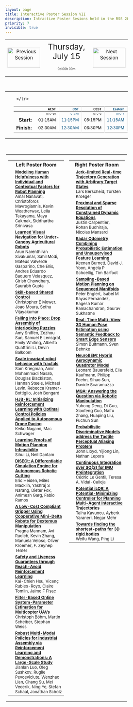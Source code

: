 ```yaml
---
layout: page
title: Interactive Poster Session VII
description: Intractive Poster Sesions held in the RSS 2021 gather.town space
priority: 7
invisible: true
---
```

<head>
<style>
* {
  box-sizing: border-box;
}

#myInput {
  background-position: 10px 10px;
  background-repeat: no-repeat;
  width: 100%;
  font-size: 100%;
  padding: 12px 20px 12px 40px;
  border: 1px solid #ddd;
  margin-bottom: 12px;
}

#myTable {
  border-collapse: collapse;
  width: 100%;
  border: 1px solid #ddd;
  font-size: 100%;
}

#myTable th, #myTable td {
  text-align: left;
  padding: 12px;
}

#myTable tr {
  border-bottom: 1px solid #ddd;
}

#myTable tr.header, #myTable tr:hover {
  background-color: #f1f1f1;
}

#eventcounter1 a {
    font-size: 12px;
    color: #ffffff;
    display: block;
}

#eventcounter1 a:hover {
    text-decoration: none;
}

#eventcounter2 a {
    font-size: 12px;
    color: #ffffff;
    display: block;
}

#eventcounter2 a:hover {
    text-decoration: none;
}

</style>
</head>

<table width="100%"><tr>
<td style="width: 15%; text-align: center;"><a href="{{ site.baseurl }}/program/posters6/">
<img src="{{ site.baseurl }}/images/previous_icon.png"
       alt="Previous Session" width = "107"  height = "66"/> 
</a> </td>
<td width="60%" height="120px;">
<center><span  style="font-size:26px; vertical-align: top; ">Thursday, July 15</span></center><br><p style="text-align: center; font-size: 10px; margin-top: 0px;" id="eventcounter1"><a>0d 00h 00m</a></p>
</td>
<td style="width: 15%; text-align: center;"><a href="{{ site.baseurl }}/program/posters8/">
<img src="{{ site.baseurl }}/images/next_icon.png"
       alt="Next Session" width = "107"  height = "66"/> 
</a> </td>
</tr>
</table>


<br>


<table width="100%"><tr><td width="15%">&nbsp;</td><td>
 <table width="100%">
  <thead>
  <tr><th></th> 
   <th style="font-size: 10px; color:#000000; text-align:right; border-right: solid #dddddd 1px; padding-right: 10px;">AEST</th>
 <th style="font-size: 10px; color:#004e7d; text-align:right; border-right: solid #dddddd 1px; padding-right: 10px;">CST</th>
 <th style="font-size: 10px; color:#000000; text-align:right; border-right: solid #dddddd 1px; padding-right: 10px;">CEST</th>
 <th style="font-size: 10px; color:#004e7d; text-align:right; border-right: solid #dddddd 1px; padding-right: 10px;">Eastern</th>
 <th style="font-size: 10px; color:#000000; text-align:right; border-right: solid #dddddd 1px; padding-right: 10px;">Pacific</th>
 
     </tr>
</thead>

<tr><td></td>
    <td style="font-size: 8px; color:#000000; text-align:right; border-right: solid #dddddd 1px; padding-right: 10px; padding-bottom: 3px;"> UTC+10</td>
  <td style="font-size: 8px; color:#004e7d; text-align:right; border-right: solid #dddddd 1px; padding-right: 10px; padding-bottom: 3px;"> UTC+8</td>
  <td style="font-size: 8px; color:#000000; text-align:right; border-right: solid #dddddd 1px; padding-right: 10px; padding-bottom: 3px;"> UTC+2</td>
  <td style="font-size: 8px; color:#004e7d; text-align:right; border-right: solid #dddddd 1px; padding-right: 10px; padding-bottom: 3px;"> UTC-4</td>
  <td style="font-size: 8px; color:#000000; text-align:right; border-right: solid #dddddd 1px; padding-right: 10px; padding-bottom: 3px;"> UTC-7</td>

</tr>
  <tr><td style="text-align:right; font-weight:bold; padding-right:15px;">Start: </td>
 <td style="font-size: 13px; color:#000000; text-align:right; border-right: solid #dddddd 1px; padding-right: 10px;">01:15AM</td>
 <td style="font-size: 13px; color:#004e7d; text-align:right; border-right: solid #dddddd 1px; padding-right: 10px;">11:15PM</td>
 <td style="font-size: 13px; color:#000000; text-align:right; border-right: solid #dddddd 1px; padding-right: 10px;">05:15PM</td>
 <td style="font-size: 13px; color:#004e7d; text-align:right; border-right: solid #dddddd 1px; padding-right: 10px;">11:15AM</td>
 <td style="font-size: 13px; color:#000000; text-align:right; border-right: solid #dddddd 1px; padding-right: 10px;">08:15AM</td>
</tr>
<tr><td style="text-align:right; font-weight:bold; padding-right:15px;">Finish: </td>
 <td style="font-size: 13px; color:#000000; text-align:right; border-right: solid #dddddd 1px; padding-right: 10px;">02:30AM</td>
 <td style="font-size: 13px; color:#004e7d; text-align:right; border-right: solid #dddddd 1px; padding-right: 10px;">12:30AM</td>
 <td style="font-size: 13px; color:#000000; text-align:right; border-right: solid #dddddd 1px; padding-right: 10px;">06:30PM</td>
 <td style="font-size: 13px; color:#004e7d; text-align:right; border-right: solid #dddddd 1px; padding-right: 10px;">12:30PM</td>
 <td style="font-size: 13px; color:#000000; text-align:right; border-right: solid #dddddd 1px; padding-right: 10px;">09:30AM</td>
</tr>
</table> 
</td><td width="15%">&nbsp;</td> </tr></table> 
 <br> 
 <table style="padding:2px;" id="side-by-side">
<tr>
<td style="vertical-align: top;" width="50%">
<table id="myTable">
<tr class="toprowHeader"><th colspan="2"><center>Left Poster Room</center></th></tr><tr> <td  style="font-size:80%%; text-align:center;"><br></td>
 <td style="font-size: smaller;"> <a href="{{ '/program/papers/016/' | absolute_url }}"><b>Modeling Human Helpfulness with Individual and Contextual Factors for Robot Planning</b></a><br>Amal Nanavati, Christoforos Mavrogiannis, Kevin Weatherwax, Leila Takayama, Maya Cakmak, Siddhartha Srinivasa</td>
 </tr><tr> <td  style="font-size:80%%; text-align:center;"><br></td>
 <td style="font-size: smaller;"> <a href="{{ '/program/papers/019/' | absolute_url }}"><b>Learned Visual Navigation for Under-Canopy Agricultural Robots</b></a><br>Arun Narenthiran Sivakumar, Sahil Modi, Mateus Valverde Gasparino, Che Ellis, Andres Eduardo Baquero Velasquez, Girish Chowdhary, Saurabh Gupta</td>
 </tr><tr> <td  style="font-size:80%%; text-align:center;"><br></td>
 <td style="font-size: smaller;"> <a href="{{ '/program/papers/028/' | absolute_url }}"><b>Skill-based Shared Control</b></a><br>Christopher E Mower, Joao Moura, Sethu Vijayakumar</td>
 </tr><tr> <td  style="font-size:80%%; text-align:center;"><br></td>
 <td style="font-size: smaller;"> <a href="{{ '/program/papers/055/' | absolute_url }}"><b>Falling Into Place: Drop Assembly of Interlocking Puzzles</b></a><br>Amy Sniffen, Zezhou Sun, Samuel E Lensgraf, Emily Whiting, Alberto Quattrini Li, Devin Balkcom</td>
 </tr><tr> <td  style="font-size:80%%; text-align:center;"><br></td>
 <td style="font-size: smaller;"> <a href="{{ '/program/papers/059/' | absolute_url }}"><b>Scale invariant robot behavior with fractals</b></a><br>Sam Kriegman, Amir Mohammadi Nasab, Douglas Blackiston, Hannah Steele, Michael Levin, Rebecca Kramer-Bottiglio, Josh Bongard</td>
 </tr><tr> <td  style="font-size:80%%; text-align:center;"><br></td>
 <td style="font-size: smaller;"> <a href="{{ '/program/papers/062/' | absolute_url }}"><b>HJB-RL: Initializing Reinforcement Learning with Optimal Control Policies Applied to Autonomous Drone Racing</b></a><br>Keiko Nagami, Mac Schwager</td>
 </tr><tr> <td  style="font-size:80%%; text-align:center;"><br></td>
 <td style="font-size: smaller;"> <a href="{{ '/program/papers/064/' | absolute_url }}"><b>Learning Proofs of Motion Planning Infeasibility</b></a><br>Sihui Li, Neil Dantam</td>
 </tr><tr> <td  style="font-size:80%%; text-align:center;"><br></td>
 <td style="font-size: smaller;"> <a href="{{ '/program/papers/067/' | absolute_url }}"><b>DiSECt: A Differentiable Simulation Engine for Autonomous Robotic Cutting</b></a><br>Eric Heiden, Miles Macklin, Yashraj S Narang, Dieter Fox, Animesh Garg, Fabio Ramos</td>
 </tr><tr> <td  style="font-size:80%%; text-align:center;"><br></td>
 <td style="font-size: smaller;"> <a href="{{ '/program/papers/076/' | absolute_url }}"><b>A Low-Cost Compliant Gripper Using Cooperative Mini-Delta Robots for Dexterous Manipulation</b></a><br>Pragna Mannam, Avi Rudich, Kevin Zhang, Manuela Veloso, Oliver Kroemer, F. Zeynep Temel</td>
 </tr><tr> <td  style="font-size:80%%; text-align:center;"><br></td>
 <td style="font-size: smaller;"> <a href="{{ '/program/papers/077/' | absolute_url }}"><b>Safety and Liveness Guarantees through Reach-Avoid Reinforcement Learning</b></a><br>Kai-Chieh Hsu, Vicenç Rubies-Royo, Claire Tomlin, Jaime F Fisac</td>
 </tr><tr> <td  style="font-size:80%%; text-align:center;"><br></td>
 <td style="font-size: smaller;"> <a href="{{ '/program/papers/087/' | absolute_url }}"><b>Filter-Based Online System-Parameter Estimation for Multicopter UAVs</b></a><br>Christoph Böhm, Martin Scheiber, Stephan Weiss</td>
 </tr><tr> <td  style="font-size:80%%; text-align:center;"><br></td>
 <td style="font-size: smaller;"> <a href="{{ '/program/papers/088/' | absolute_url }}"><b>Robust Multi-Modal Policies for Industrial Assembly via Reinforcement Learning and Demonstrations: A Large-Scale Study</b></a><br>Jianlan Luo, Oleg Sushkov, Rugile Pevceviciute, Wenzhao Lian, Chang Su, Mel Vecerik, Ning Ye, Stefan Schaal, Jonathan Scholz</td>
 </tr></table></td>

<td style="vertical-align: top;" width="50%">
<table id="myTable">
<tr class="toprowHeader"><th colspan="2"><center>Right Poster Room</center></th></tr><tr> <td  style="font-size:80%%; text-align:center;"><br></td>
 <td style="font-size: smaller;"> <a href="{{ '/program/papers/015/' | absolute_url }}"><b>Jerk-limited Real-time Trajectory Generation with Arbitrary Target States</b></a><br>Lars Berscheid, Torsten Kroeger</td>
 </tr><tr> <td  style="font-size:80%%; text-align:center;"><br></td>
 <td style="font-size: smaller;"> <a href="{{ '/program/papers/017/' | absolute_url }}"><b>Proximal and Sparse Resolution of Constrained Dynamic Equations</b></a><br>Justin Carpentier, Rohan Budhiraja, Nicolas Mansard</td>
 </tr><tr> <td  style="font-size:80%%; text-align:center;"><br></td>
 <td style="font-size: smaller;"> <a href="{{ '/program/papers/029/' | absolute_url }}"><b>Radar Odometry Combining Probabilistic Estimation and Unsupervised Feature Learning</b></a><br>Keenan Burnett, David J. Yoon, Angela P Schoellig, Tim Barfoot</td>
 </tr><tr> <td  style="font-size:80%%; text-align:center;"><br></td>
 <td style="font-size: smaller;"> <a href="{{ '/program/papers/039/' | absolute_url }}"><b>Sampling-Based Motion Planning on Sequenced Manifolds</b></a><br>Peter Englert, Isabel M Rayas Fernández, Ragesh Kumar Ramachandran, Gaurav Sukhatme</td>
 </tr><tr> <td  style="font-size:80%%; text-align:center;"><br></td>
 <td style="font-size: smaller;"> <a href="{{ '/program/papers/040/' | absolute_url }}"><b>Real-Time Multi-View 3D Human Pose Estimation using Semantic Feedback to Smart Edge Sensors</b></a><br>Simon Bultmann, Sven Behnke</td>
 </tr><tr> <td  style="font-size:80%%; text-align:center;"><br></td>
 <td style="font-size: smaller;"> <a href="{{ '/program/papers/042/' | absolute_url }}"><b>NeuroBEM: Hybrid Aerodynamic Quadrotor Model</b></a><br>Leonard Bauersfeld, Elia Kaufmann, Philipp Foehn, Sihao Sun, Davide Scaramuzza</td>
 </tr><tr> <td  style="font-size:80%%; text-align:center;"><br></td>
 <td style="font-size: smaller;"> <a href="{{ '/program/papers/044/' | absolute_url }}"><b>MQA: Answering the Question via Robotic Manipulation</b></a><br>Yuhong Deng, Di Guo, Xiaofeng Guo, Naifu Zhang, Huaping Liu, Fuchun Sun</td>
 </tr><tr> <td  style="font-size:80%%; text-align:center;"><br></td>
 <td style="font-size: smaller;"> <a href="{{ '/program/papers/057/' | absolute_url }}"><b>Probabilistic Discriminative Models address the Tactile Perceptual Aliasing Problem</b></a><br>John Lloyd, Yijiong Lin, Nathan Lepora</td>
 </tr><tr> <td  style="font-size:80%%; text-align:center;"><br></td>
 <td style="font-size: smaller;"> <a href="{{ '/program/papers/078/' | absolute_url }}"><b>Continuous Integration over SO(3) for IMU Preintegration</b></a><br>Cédric Le Gentil, Teresa A. Vidal-Calleja</td>
 </tr><tr> <td  style="font-size:80%%; text-align:center;"><br></td>
 <td style="font-size: smaller;"> <a href="{{ '/program/papers/084/' | absolute_url }}"><b>Potential iLQR: A Potential-Minimizing Controller for Planning Multi-Agent Interactive Trajectories</b></a><br>Talha Kavuncu, Ayberk Yaraneri, Negar Mehr</td>
 </tr><tr> <td  style="font-size:80%%; text-align:center;"><br></td>
 <td style="font-size: smaller;"> <a href="{{ '/program/papers/085/' | absolute_url }}"><b>Towards finding the shortest-paths for 3D rigid bodies</b></a><br>Weifu Wang, Ping Li</td>
 </tr></table></td>

</tr>
</table>

<br>
&nbsp;<br>

<script>
var startDate1 = new Date("2021-07-15 08:15:00 UTC-0700").getTime();
var finDate1 = new Date("2021-07-15 09:30:00 UTC-0700").getTime();

// Update the count down every 1 second
var x1 = function() {

  // Get today's date and time
  var now1 = new Date().getTime();
    
  var distToStart1 = startDate1 - now1;
  if (distToStart1 > 0) {

      var days = Math.floor(distToStart1 / (1000 * 60 * 60 * 24));
      var hours = Math.floor((distToStart1 % (1000 * 60 * 60 * 24)) / (1000 * 60 * 60));
      var minutes = Math.floor((distToStart1 % (1000 * 60 * 60)) / (1000 * 60));
   
      document.getElementById("eventcounter1").innerHTML = "<a><span style='color: #aaaaaa;'>" + days + "d " + hours + "h " + minutes + "m</span></a>" ;
      setTimeout(x1, 5000); 
    
  } else {

        var distToEnd1 = finDate1 - now1;

        if (distToEnd1 > 0) {
            document.getElementById("eventcounter1").innerHTML = '<img src="{{ site.baseurl }}/images/live-icon-small.gif" alt="Event is Live" width="64" height=17"><a><span style="color: #ffaaaa;">'+ distToEnd1 +'</span></a> ';
            setTimeout(x1, 30000); 
        }
        else
        { 
            document.getElementById("eventcounter1").innerHTML = "<a><span style='color: #aaaaaa;'>Now concluded</span></a>";
        }
  }
};

setTimeout(x1,0);
</script>

    